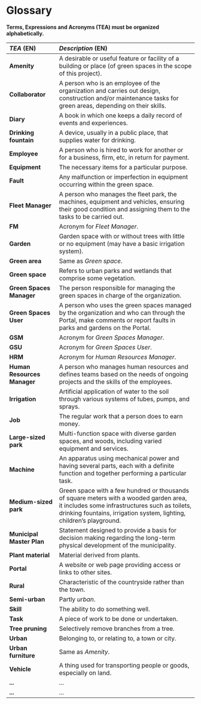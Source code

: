 # Glossary

**Terms, Expressions and Acronyms (TEA) must be organized alphabetically.**

| **_TEA_** (EN)              | **_Description_** (EN)                                                                                                                                                                                                             |                                       
|:----------------------------|:-----------------------------------------------------------------------------------------------------------------------------------------------------------------------------------------------------------------------------------|
| **Amenity**                 | A desirable or useful feature or facility of a building or place (of green spaces in the scope of this project).                                                                                                                   |
| **Collaborator**            | A person who is an employee of the organization and carries out design, construction and/or maintenance tasks for green areas, depending on their skills.                                                                          |
| **Diary**                   | A book in which one keeps a daily record of events and experiences.                                                                                                                                                                |
| **Drinking fountain**       | A device, usually in a public place, that supplies water for drinking.                                                                                                                                                             |
| **Employee**                | A person who is hired to work for another or for a business, firm, etc, in return for payment.                                                                                                                                     |
| **Equipment**               | The necessary items for a particular purpose.                                                                                                                                                                                      |
| **Fault**                   | Any malfunction or imperfection in equipment occurring within the green space.                                                                                                                                                     |
| **Fleet Manager**           | A person who manages the fleet park, the machines, equipment and vehicles, ensuring their good condition and assigning them to the tasks to be carried out.                                                                        |
| **FM**                      | Acronym for _Fleet Manager_.                                                                                                                                                                                                       |
| **Garden**                  | Garden space with or without trees with little or no equipment (may have a basic irrigation system).                                                                                                                               |
| **Green area**              | Same as _Green space_.                                                                                                                                                                                                             |
| **Green space**             | Refers to urban parks and wetlands that comprise some vegetation.                                                                                                                                                                  |
| **Green Spaces Manager**    | The person responsible for managing the green spaces in charge of the organization.                                                                                                                                                |
| **Green Spaces User**       | A person who uses the green spaces managed by the organization and who can through the Portal, make comments or report faults in parks and gardens on the Portal.                                                                  |
| **GSM**                     | Acronym for _Green Spaces Manager_.                                                                                                                                                                                                |
| **GSU**                     | Acronym for _Green Spaces User_.                                                                                                                                                                                                   |
| **HRM**                     | Acronym for _Human Resources Manager_.                                                                                                                                                                                             |
| **Human Resources Manager** | A person who manages human resources and defines teams based on the needs of ongoing projects and the skills of the employees.                                                                                                     |
| **Irrigation**              | Artificial application of water to the soil through various systems of tubes, pumps, and sprays.                                                                                                                                   |
| **Job**                     | The regular work that a person does to earn money.                                                                                                                                                                                 |
| **Large-sized park**        | Multi-function space with diverse garden spaces, and woods, including varied equipment and services.                                                                                                                               |
| **Machine**                 | An apparatus using mechanical power and having several parts, each with a definite function and together performing a particular task.                                                                                             |
| **Medium-sized park**       | Green space with a few hundred or thousands of square meters with a wooded garden area, it includes some infrastructures such as toilets, drinking fountains, irrigation system, lighting, children’s playground.                  |
| **Municipal Master Plan**   | Statement designed to provide a basis for decision making regarding the long-term physical development of the municipality.                                                                                                        |
| **Plant material**          | Material derived from plants.                                                                                                                                                                                                      |
| **Portal**                  | A website or web page providing access or links to other sites.                                                                                                                                                                    |
| **Rural**                   | Characteristic of the countryside rather than the town.                                                                                                                                                                            |
| **Semi-urban**              | Partly _urban_.                                                                                                                                                                                                                    |
| **Skill**                   | The ability to do something well.                                                                                                                                                                                                  |
| **Task**                    | A piece of work to be done or undertaken.                                                                                                                                                                                          |
| **Tree pruning**            | Selectively remove branches from a tree.                                                                                                                                                                                           |
| **Urban**                   | Belonging to, or relating to, a town or city.                                                                                                                                                                                      |
| **Urban furniture**         | Same as _Amenity_.                                                                                                                                                                                                                 |
| **Vehicle**                 | A thing used for transporting people or goods, especially on land.                                                                                                                                                                 |
| **...**                     | ...                                                                                                                                                                                                                                |
| **...**                     | ...                                                                                                                                                                                                                                |








